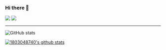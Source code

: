 ### Hi there 👋

[![](https://img.shields.io/badge/-Vue-007396?style=for-the-badge&logo=vue&logoColor=ffffff)](https://www.python.org/)
[![](https://img.shields.io/badge/-JavaScript-DC143C?style=for-the-badge&logo=javascript&logoColor=ffffff)](https://www.w3school.com.cn/js/index.asp)

---

![GitHub stats](https://github-readme-stats.vercel.app/api?username=1803048740&show_icons=true&theme=radical)

<a href="https://github.com/1803048740"><img align="center" src="https://github-readme-stats.vercel.app/api?username=1803048740&show_icons=true&include_all_commits=true&theme=vue&hide_border=true" alt="1803048740's github stats" /></a> 


<!--
**1803048740/1803048740** is a ✨ _special_ ✨ repository because its `README.md` (this file) appears on your GitHub profile.

Here are some ideas to get you started:

- 🔭 I’m currently working on ...
- 🌱 I’m currently learning ...
- 👯 I’m looking to collaborate on ...
- 🤔 I’m looking for help with ...
- 💬 Ask me about ...
- 📫 How to reach me: ...
- 😄 Pronouns: ...
- ⚡ Fun fact: ...
-->
